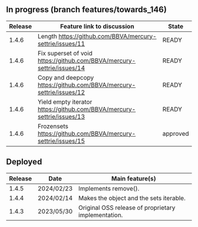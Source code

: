 ## In progress (branch features/towards_146)

| Release  | Feature link to discussion | State |
| -------- | -------------------------- | ----- |
| 1.4.6 | Length https://github.com/BBVA/mercury-settrie/issues/11 | READY |
| 1.4.6 | Fix superset of void https://github.com/BBVA/mercury-settrie/issues/14 | READY |
| 1.4.6 | Copy and deepcopy https://github.com/BBVA/mercury-settrie/issues/12 | READY |
| 1.4.6 | Yield empty iterator https://github.com/BBVA/mercury-settrie/issues/13 | READY |
| 1.4.6 | Frozensets https://github.com/BBVA/mercury-settrie/issues/15 | approved |

## Deployed

| Release  | Date | Main feature(s) |
| -------- | ---- | --------------- |
| 1.4.5 | 2024/02/23 | Implements remove(). |
| 1.4.4 | 2024/02/14 | Makes the object and the sets iterable. |
| 1.4.3 | 2023/05/30 | Original OSS release of proprietary implementation. |
